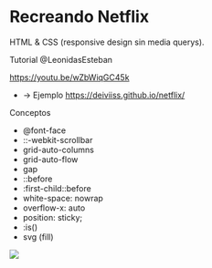 # Recreando Netflix
HTML &amp; CSS (responsive design sin media querys).

Tutorial @LeonidasEsteban

https://youtu.be/wZbWiqGC45k

- -> Ejemplo https://deiviiss.github.io/netflix/

Conceptos

- @font-face
- ::-webkit-scrollbar
- grid-auto-columns
- grid-auto-flow
- gap
- ::before
- :first-child::before
- white-space: nowrap
- overflow-x: auto
- position: sticky;
- :is()
- svg (fill)


![](https://repository-images.githubusercontent.com/397920098/802880b7-8989-4c15-a387-ab58836e2ca7)
